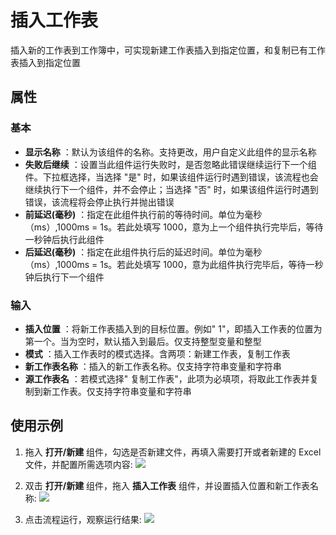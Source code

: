 # 插入工作表

插入新的工作表到工作簿中，可实现新建工作表插入到指定位置，和复制已有工作表插入到指定位置

## 属性

### 基本

- **显示名称** ：默认为该组件的名称。支持更改，用户自定义此组件的显示名称
- **失败后继续** ：设置当此组件运行失败时，是否忽略此错误继续运行下一个组件。下拉框选择，当选择 "是" 时，如果该组件运行时遇到错误，该流程也会继续执行下一个组件，并不会停止；当选择 "否" 时，如果该组件运行时遇到错误，该流程将会停止执行并抛出错误
- **前延迟(毫秒)** ：指定在此组件执行前的等待时间。单位为毫秒（ms）,1000ms = 1s。若此处填写 1000，意为上一个组件执行完毕后，等待一秒钟后执行此组件
- **后延迟(毫秒)** ：指定在此组件执行后的延迟时间。单位为毫秒（ms）,1000ms = 1s。若此处填写 1000，意为此组件执行完毕后，等待一秒钟后执行下一个组件

### 输入

- **插入位置** ：将新工作表插入到的目标位置。例如&quot; 1&quot;，即插入工作表的位置为第一个。当为空时，默认插入到最后。仅支持整型变量和整型
- **模式** ：插入工作表时的模式选择。含两项：新建工作表，复制工作表
- **新工作表名称** ：插入的新工作表名称。仅支持字符串变量和字符串
- **源工作表名** ：若模式选择&quot; 复制工作表&quot;，此项为必填项，将取此工作表并复制到新工作表。仅支持字符串变量和字符串

## 使用示例

1. 拖入 **打开/新建** 组件，勾选是否新建文件，再填入需要打开或者新建的 Excel 文件，并配置所需选项内容:
![](https://docimages.blob.core.chinacloudapi.cn/images/Activities/wps1.png)

2. 双击 **打开/新建** 组件，拖入 **插入工作表** 组件，并设置插入位置和新工作表名称:
![](https://docimages.blob.core.chinacloudapi.cn/images/Activities/wps53.png)

3. 点击流程运行，观察运行结果:
![](https://docimages.blob.core.chinacloudapi.cn/images/Activities/wps54.png)
